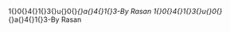 1‌{}0‌{}4‌{}1‌{}3‌{}u‌{}0‌{}_‌{}a‌{}4‌{}1‌{}3-By Rasan
1‌{}0‌{}4‌{}1‌{}3‌{}u‌{}0‌{}_‌{}a‌{}4‌{}1‌{}3-By Rasan
